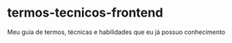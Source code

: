 # termos-tecnicos-frontend
Meu guia de termos, técnicas e habilidades que eu já possuo conhecimento
